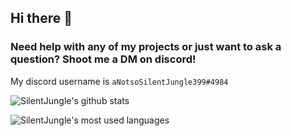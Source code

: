 ## Hi there 👋

### Need help with any of my projects or just want to ask a question? Shoot me a DM on discord!
My discord username is `aNotsoSilentJungle399#4984`

![SilentJungle's github stats](https://github-readme-stats.vercel.app/api?username=SilentJungle399&hide_border=true&show_icons=true&theme=tokyonight)

![SilentJungle's most used languages](https://github-readme-stats.vercel.app/api/top-langs/?username=SilentJungle399&show_icons=true&hide_border=true&theme=tokyonight)
